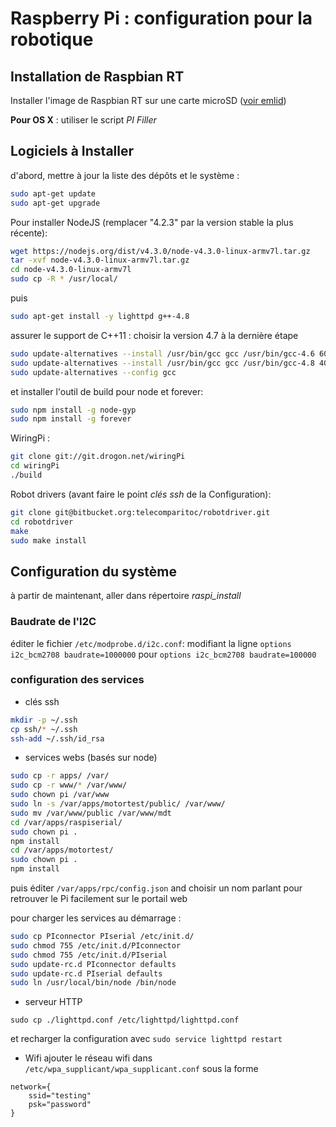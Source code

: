# Raspberry Pi : configuration pour la robotique

## Installation de Raspbian RT

Installer l'image de Raspbian RT sur une carte microSD ([voir emlid](http://docs.emlid.com/navio/Downloads/Real-time-Linux-RPi2/))

**Pour OS X** : utiliser le script *PI Filler*

## Logiciels à Installer

d'abord, mettre à jour la liste des dépôts et le système :

```bash
sudo apt-get update
sudo apt-get upgrade
```

Pour installer NodeJS (remplacer "4.2.3" par la version stable la plus récente):

```bash
wget https://nodejs.org/dist/v4.3.0/node-v4.3.0-linux-armv7l.tar.gz
tar -xvf node-v4.3.0-linux-armv7l.tar.gz
cd node-v4.3.0-linux-armv7l
sudo cp -R * /usr/local/
```

puis

```bash
sudo apt-get install -y lighttpd g++-4.8
```

assurer le support de C++11 : choisir la version 4.7 à la dernière étape

```bash
sudo update-alternatives --install /usr/bin/gcc gcc /usr/bin/gcc-4.6 60 --slave /usr/bin/g++ g++ /usr/bin/g++-4.6
sudo update-alternatives --install /usr/bin/gcc gcc /usr/bin/gcc-4.8 40 --slave /usr/bin/g++ g++ /usr/bin/g++-4.8
sudo update-alternatives --config gcc
```
et installer l'outil de build pour node et forever:

```bash
sudo npm install -g node-gyp
sudo npm install -g forever
```

WiringPi :

```bash
git clone git://git.drogon.net/wiringPi
cd wiringPi
./build
```
Robot drivers (avant faire le point *clés ssh* de la Configuration):

```bash
git clone git@bitbucket.org:telecomparitoc/robotdriver.git
cd robotdriver
make
sudo make install
```

## Configuration du système

à partir de maintenant, aller dans répertoire *raspi_install*

### Baudrate de l'I2C
éditer le fichier `/etc/modprobe.d/i2c.conf`:
modifiant la ligne `options i2c_bcm2708 baudrate=1000000`
pour `options i2c_bcm2708 baudrate=100000`

### configuration des services

* clés ssh

```bash
mkdir -p ~/.ssh
cp ssh/* ~/.ssh
ssh-add ~/.ssh/id_rsa
```

* services webs (basés sur node)

```bash
sudo cp -r apps/ /var/
sudo cp -r www/* /var/www/
sudo chown pi /var/www
sudo ln -s /var/apps/motortest/public/ /var/www/
sudo mv /var/www/public /var/www/mdt
cd /var/apps/raspiserial/
sudo chown pi .
npm install
cd /var/apps/motortest/
sudo chown pi .
npm install
```

puis éditer `/var/apps/rpc/config.json` and choisir un nom parlant pour retrouver le
Pi facilement sur le portail web

pour charger les services au démarrage :

```bash
sudo cp PIconnector PIserial /etc/init.d/
sudo chmod 755 /etc/init.d/PIconnector
sudo chmod 755 /etc/init.d/PIserial
sudo update-rc.d PIconnector defaults
sudo update-rc.d PIserial defaults
sudo ln /usr/local/bin/node /bin/node
```

* serveur HTTP

`sudo cp ./lighttpd.conf /etc/lighttpd/lighttpd.conf`

et recharger la configuration avec `sudo service lighttpd restart`

* Wifi
ajouter le réseau wifi dans `/etc/wpa_supplicant/wpa_supplicant.conf` sous la forme

```
network={
    ssid="testing"
    psk="password"
}
```
